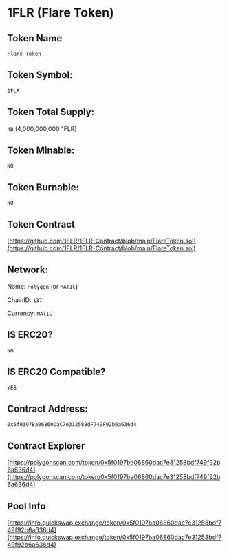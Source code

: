 # 1FLR (Flare Token)

## Token Name
`Flare Token`

## Token Symbol:
`1FLR`

## Token Total Supply:
`4B` (4,000,000,000 1FLR)

## Token Minable:
`NO`

## Token Burnable:
`NO`

## Token Contract
[https://github.com/1FLR/1FLR-Contract/blob/main/FlareToken.sol](https://github.com/1FLR/1FLR-Contract/blob/main/FlareToken.sol)

## Network:
Name: `Polygon` (or `MATIC`)

ChainID: `137`

Currency: `MATIC`

## IS ERC20?
`NO`

## IS ERC20 Compatible?
`YES`

## Contract Address:
`0x5f0197Ba06860DaC7e31258BdF749F92b6a636d4`

## Contract Explorer
[https://polygonscan.com/token/0x5f0197ba06860dac7e31258bdf749f92b6a636d4](https://polygonscan.com/token/0x5f0197ba06860dac7e31258bdf749f92b6a636d4)


## Pool Info
[https://info.quickswap.exchange/token/0x5f0197ba06860dac7e31258bdf749f92b6a636d4](https://info.quickswap.exchange/token/0x5f0197ba06860dac7e31258bdf749f92b6a636d4)
